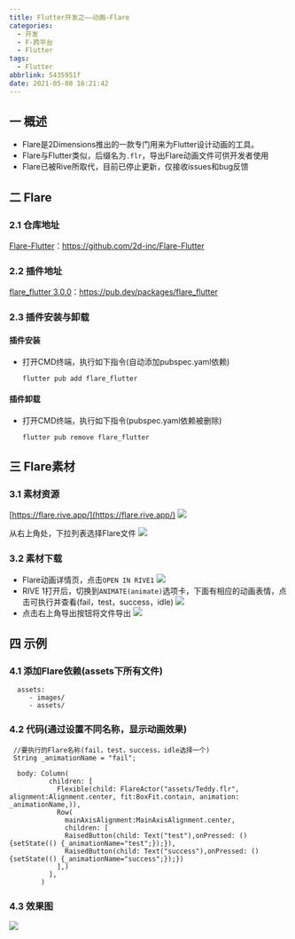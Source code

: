 ```yaml
---
title: Flutter开发之——动画-Flare
categories:
  - 开发
  - F-跨平台
  - Flutter
tags:
  - Flutter
abbrlink: 5435951f
date: 2021-05-08 16:21:42
---
```

## 一 概述

* Flare是2Dimensions推出的一款专门用来为Flutter设计动画的工具。
* Flare与Flutter类似，后缀名为`.flr`，导出Flare动画文件可供开发者使用
* Flare已被Rive所取代，目前已停止更新，仅接收issues和bug反馈

<!--more-->

## 二 Flare

### 2.1 仓库地址

[Flare-Flutter](https://github.com/2d-inc/Flare-Flutter)：https://github.com/2d-inc/Flare-Flutter

### 2.2 插件地址

[flare_flutter 3.0.0](https://pub.dev/packages/flare_flutter)：https://pub.dev/packages/flare_flutter

###  2.3 插件安装与卸载

#### 插件安装

* 打开CMD终端，执行如下指令(自动添加pubspec.yaml依赖)

  ```
  flutter pub add flare_flutter
  ```
#### 插件卸载

* 打开CMD终端，执行如下指令(pubspec.yaml依赖被删除)

  ```
  flutter pub remove flare_flutter
  ```
## 三 Flare素材
### 3.1 素材资源
[https://flare.rive.app/](https://flare.rive.app/)
![][2]

从右上角处，下拉列表选择Flare文件
![][3]
### 3.2 素材下载
* Flare动画详情页，点击`OPEN IN RIVE1`
  ![][4]
* RIVE 1打开后，切换到`ANIMATE(animate)`选项卡，下面有相应的动画表情，点击可执行并查看(fail，test，success，idle)
  ![][5]
* 点击右上角导出按钮将文件导出
  ![][6]

## 四 示例

### 4.1 添加Flare依赖(assets下所有文件)

```
  assets:
     - images/
     - assets/
```

### 4.2 代码(通过设置不同名称，显示动画效果)

```
 //要执行的Flare名称(fail，test，success，idle选择一个)
 String _animationName = "fail";
 
  body: Column(
          children: [
            Flexible(child: FlareActor("assets/Teddy.flr", alignment:Alignment.center, fit:BoxFit.contain, animation: _animationName,)),
            Row(
              mainAxisAlignment:MainAxisAlignment.center,
              children: [
              RaisedButton(child: Text("test"),onPressed: (){setState(() {_animationName="test";});}),
              RaisedButton(child: Text("success"),onPressed: (){setState(() {_animationName="success";});})
            ],)
          ],
        )
```

### 4.3 效果图
![][7]




[1]:https://fastly.jsdelivr.net/gh/PGzxc/CDN@master/blog-flutter/flutter-flare-plugin.png
[2]:https://fastly.jsdelivr.net/gh/PGzxc/CDN@master/blog-flutter/flutter-flare-resource-web.png
[3]:https://fastly.jsdelivr.net/gh/PGzxc/CDN@master/blog-flutter/flutter-flare-resource-select.png
[4]:https://fastly.jsdelivr.net/gh/PGzxc/CDN@master/blog-flutter/flutter-flare-open-in-rive1.png
[5]:https://fastly.jsdelivr.net/gh/PGzxc/CDN@master/blog-flutter/flutter-flare-animate-qiehuan.gif
[6]:https://fastly.jsdelivr.net/gh/PGzxc/CDN@master/blog-flutter/flutter-flare-animate-download.gif
[7]:https://fastly.jsdelivr.net/gh/PGzxc/CDN@master/blog-flutter/flutter-flare-animate-result.gif